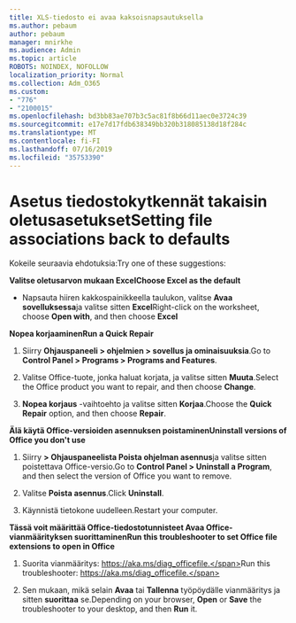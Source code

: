 ```yaml
---
title: XLS-tiedosto ei avaa kaksoisnapsautuksella
ms.author: pebaum
author: pebaum
manager: mnirkhe
ms.audience: Admin
ms.topic: article
ROBOTS: NOINDEX, NOFOLLOW
localization_priority: Normal
ms.collection: Adm_O365
ms.custom:
- "776"
- "2100015"
ms.openlocfilehash: bd3bb83ae707b3c5ac81f8b66d11aec0e3724c39
ms.sourcegitcommit: e17e7d17fdb638349bb320b318085138d18f284c
ms.translationtype: MT
ms.contentlocale: fi-FI
ms.lasthandoff: 07/16/2019
ms.locfileid: "35753390"
---
```

# <a name="setting-file-associations-back-to-defaults"></a><span data-ttu-id="a4494-102">Asetus tiedostokytkennät takaisin oletusasetukset</span><span class="sxs-lookup"><span data-stu-id="a4494-102">Setting file associations back to defaults</span></span>

<span data-ttu-id="a4494-103">Kokeile seuraavia ehdotuksia:</span><span class="sxs-lookup"><span data-stu-id="a4494-103">Try one of these suggestions:</span></span>

<span data-ttu-id="a4494-104">**Valitse oletusarvon mukaan Excel**</span><span class="sxs-lookup"><span data-stu-id="a4494-104">**Choose Excel as the default**</span></span>

* <span data-ttu-id="a4494-105">Napsauta hiiren kakkospainikkeella taulukon, valitse **Avaa sovelluksessa**ja valitse sitten **Excel**</span><span class="sxs-lookup"><span data-stu-id="a4494-105">Right-click on the worksheet, choose **Open with**, and then choose **Excel**</span></span>

<span data-ttu-id="a4494-106">**Nopea korjaaminen**</span><span class="sxs-lookup"><span data-stu-id="a4494-106">**Run a Quick Repair**</span></span>

1. <span data-ttu-id="a4494-107">Siirry **Ohjauspaneeli > ohjelmien > sovellus ja ominaisuuksia**.</span><span class="sxs-lookup"><span data-stu-id="a4494-107">Go to **Control Panel > Programs > Programs and Features**.</span></span>

2. <span data-ttu-id="a4494-108">Valitse Office-tuote, jonka haluat korjata, ja valitse sitten **Muuta**.</span><span class="sxs-lookup"><span data-stu-id="a4494-108">Select the Office product you want to repair, and then choose **Change**.</span></span>

3. <span data-ttu-id="a4494-109">**Nopea korjaus** -vaihtoehto ja valitse sitten **Korjaa**.</span><span class="sxs-lookup"><span data-stu-id="a4494-109">Choose the **Quick Repair** option, and then choose **Repair**.</span></span>

<span data-ttu-id="a4494-110">**Älä käytä Office-versioiden asennuksen poistaminen**</span><span class="sxs-lookup"><span data-stu-id="a4494-110">**Uninstall versions of Office you don't use**</span></span>

1. <span data-ttu-id="a4494-111">Siirry **> Ohjauspaneelista Poista ohjelman asennus**ja valitse sitten poistettava Office-versio.</span><span class="sxs-lookup"><span data-stu-id="a4494-111">Go to **Control Panel > Uninstall a Program**, and then select the version of Office you want to remove.</span></span>

2. <span data-ttu-id="a4494-112">Valitse **Poista asennus**.</span><span class="sxs-lookup"><span data-stu-id="a4494-112">Click **Uninstall**.</span></span>

3. <span data-ttu-id="a4494-113">Käynnistä tietokone uudelleen.</span><span class="sxs-lookup"><span data-stu-id="a4494-113">Restart your computer.</span></span>

<span data-ttu-id="a4494-114">**Tässä voit määrittää Office-tiedostotunnisteet Avaa Office-vianmäärityksen suorittaminen**</span><span class="sxs-lookup"><span data-stu-id="a4494-114">**Run this troubleshooter to set Office file extensions to open in Office**</span></span>

1. <span data-ttu-id="a4494-115">Suorita vianmääritys: https://aka.ms/diag_officefile.</span><span class="sxs-lookup"><span data-stu-id="a4494-115">Run this troubleshooter: https://aka.ms/diag_officefile.</span></span>

2. <span data-ttu-id="a4494-116">Sen mukaan, mikä selain **Avaa** tai **Tallenna** työpöydälle vianmääritys ja sitten **suorittaa** se.</span><span class="sxs-lookup"><span data-stu-id="a4494-116">Depending on your browser, **Open** or **Save** the troubleshooter to your desktop, and then **Run** it.</span></span>
